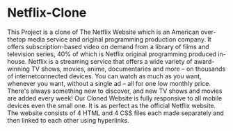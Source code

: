 # Netflix-Clone
This Project is a clone of The Netflix Website which is an American over-thetop media service and original programming production company. It offers subscription-based video on demand from a library of films and television series, 40% of which is Netflix original programming produced in-house. Netflix is a streaming service that offers a wide variety of award-winning TV shows, movies, anime, documentaries and more – on thousands of internetconnected devices. You can watch as much as you want, whenever you want, without a single ad – all for one low monthly price. There's always something new to discover, and new TV shows and movies are added every week! Our Cloned Website is fully responsive to all mobile devices even the small one. It is as perfect as the official Netflix website. The website consists of 4 HTML and 4 CSS files each made separately and then linked to each other using hyperlinks.
